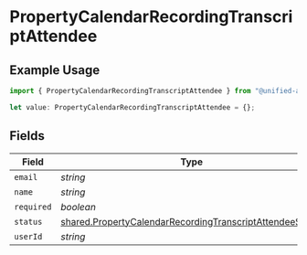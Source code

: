 # PropertyCalendarRecordingTranscriptAttendee

## Example Usage

```typescript
import { PropertyCalendarRecordingTranscriptAttendee } from "@unified-api/typescript-sdk/sdk/models/shared";

let value: PropertyCalendarRecordingTranscriptAttendee = {};
```

## Fields

| Field                                                                                                                                       | Type                                                                                                                                        | Required                                                                                                                                    | Description                                                                                                                                 |
| ------------------------------------------------------------------------------------------------------------------------------------------- | ------------------------------------------------------------------------------------------------------------------------------------------- | ------------------------------------------------------------------------------------------------------------------------------------------- | ------------------------------------------------------------------------------------------------------------------------------------------- |
| `email`                                                                                                                                     | *string*                                                                                                                                    | :heavy_minus_sign:                                                                                                                          | N/A                                                                                                                                         |
| `name`                                                                                                                                      | *string*                                                                                                                                    | :heavy_minus_sign:                                                                                                                          | N/A                                                                                                                                         |
| `required`                                                                                                                                  | *boolean*                                                                                                                                   | :heavy_minus_sign:                                                                                                                          | N/A                                                                                                                                         |
| `status`                                                                                                                                    | [shared.PropertyCalendarRecordingTranscriptAttendeeStatus](../../../sdk/models/shared/propertycalendarrecordingtranscriptattendeestatus.md) | :heavy_minus_sign:                                                                                                                          | N/A                                                                                                                                         |
| `userId`                                                                                                                                    | *string*                                                                                                                                    | :heavy_minus_sign:                                                                                                                          | N/A                                                                                                                                         |